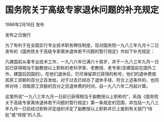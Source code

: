 # 国务院关于高级专家退休问题的补充规定

1986年2月18日 发布

发布之日施行

<!-- INFO END -->

为了有利于在全国实行专业技术职务聘任制度，现对国务院一九八三年九月十二日发布的《国务院关于高级专家离休退休若干问题的暂行规定》作如下补充规定：

凡建国前从事专业技术工作，一九八六年已满六十周岁，并于一九八三年九月一日前已获得相当于副教授以上职称的老科学家、老教授、老专家(含建国前在国外工作，建国后回国的)，在他们退休后，仍可保留原已获得的称号，他们的退休费按其原工资额的百分之百发给。对于过去已经办了退休手续、符合上述条件的，也同样对待；领取原工资额的百分之百退休费的时间，自一九八六年二月起计算。

这里所说“一九八三年九月一日前已获得相当于副教授以上职称的”，系指《国务院关于高级专家离休退休若干问题的暂行规定》第一条规定的范围，并包括一九八三年九月一日前经过职称评定组织评定了副教授以上职称并已上报到有关部门“待批”或“待授”的人员。